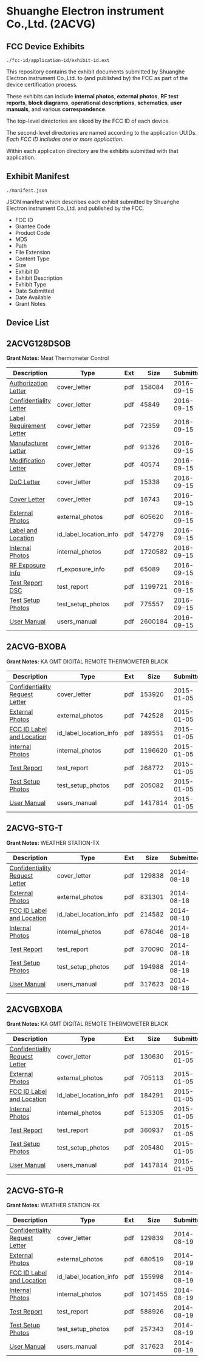 # Shuanghe Electron instrument Co.,Ltd. (2ACVG)
## FCC Device Exhibits

```
./fcc-id/application-id/exhibit-id.ext
```

This repository contains the exhibit documents submitted by Shuanghe Electron instrument Co.,Ltd. to (and published by) the FCC as part of the device certification process.

These exhibits can include **internal photos**, **external photos**, **RF test reports**, **block diagrams**, **operational descriptions**, **schematics**, **user manuals**, and various **correspondence**.

The top-level directories are sliced by the FCC ID of each device.

The second-level directories are named according to the application UUIDs. *Each FCC ID includes one or more application.*

Within each application directory are the exhibits submitted with that application. 

## Exhibit Manifest

```
./manifest.json
```

JSON manifest which describes each exhibit submitted by Shuanghe Electron instrument Co.,Ltd. and published by the FCC.

- FCC ID
- Grantee Code
- Product Code
- MD5
- Path
- File Extension
- Content Type
- Size
- Exhibit ID
- Exhibit Description
- Exhibit Type
- Date Submitted
- Date Available
- Grant Notes

## Device List
## 2ACVG128DSOB
**Grant Notes:** Meat Thermometer Control

| Description | Type | Ext | Size | Submitted | Available |
| ----------- | ---- | --- | ---- | --------- | --------- |
| [Authorization Letter](2ACVG128DSOB/27fff78a0c6ca6e4fb4975b90c45ac76/3135892.pdf) | cover_letter | pdf | 158084 | 2016-09-15 | 2016-09-15 |
| [Confidentiality Letter](2ACVG128DSOB/27fff78a0c6ca6e4fb4975b90c45ac76/3135893.pdf) | cover_letter | pdf | 45849 | 2016-09-15 | 2016-09-15 |
| [Label Requirement Letter](2ACVG128DSOB/27fff78a0c6ca6e4fb4975b90c45ac76/3135894.pdf) | cover_letter | pdf | 72359 | 2016-09-15 | 2016-09-15 |
| [Manufacturer Letter](2ACVG128DSOB/27fff78a0c6ca6e4fb4975b90c45ac76/3135895.pdf) | cover_letter | pdf | 91326 | 2016-09-15 | 2016-09-15 |
| [Modification Letter](2ACVG128DSOB/27fff78a0c6ca6e4fb4975b90c45ac76/3135896.pdf) | cover_letter | pdf | 40574 | 2016-09-15 | 2016-09-15 |
| [DoC Letter](2ACVG128DSOB/27fff78a0c6ca6e4fb4975b90c45ac76/3135897.pdf) | cover_letter | pdf | 15338 | 2016-09-15 | 2016-09-15 |
| [Cover Letter](2ACVG128DSOB/27fff78a0c6ca6e4fb4975b90c45ac76/3135898.pdf) | cover_letter | pdf | 16743 | 2016-09-15 | 2016-09-15 |
| [External Photos](2ACVG128DSOB/27fff78a0c6ca6e4fb4975b90c45ac76/3135900.pdf) | external_photos | pdf | 605620 | 2016-09-15 | 2016-09-15 |
| [Label and Location](2ACVG128DSOB/27fff78a0c6ca6e4fb4975b90c45ac76/3135902.pdf) | id_label_location_info | pdf | 547279 | 2016-09-15 | 2016-09-15 |
| [Internal Photos](2ACVG128DSOB/27fff78a0c6ca6e4fb4975b90c45ac76/3135901.pdf) | internal_photos | pdf | 1720582 | 2016-09-15 | 2016-09-15 |
| [RF Exposure Info](2ACVG128DSOB/27fff78a0c6ca6e4fb4975b90c45ac76/3135904.pdf) | rf_exposure_info | pdf | 65089 | 2016-09-15 | 2016-09-15 |
| [Test Report DSC](2ACVG128DSOB/27fff78a0c6ca6e4fb4975b90c45ac76/3135906.pdf) | test_report | pdf | 1199721 | 2016-09-15 | 2016-09-15 |
| [Test Setup Photos](2ACVG128DSOB/27fff78a0c6ca6e4fb4975b90c45ac76/3135907.pdf) | test_setup_photos | pdf | 775557 | 2016-09-15 | 2016-09-15 |
| [User Manual](2ACVG128DSOB/27fff78a0c6ca6e4fb4975b90c45ac76/3135908.pdf) | users_manual | pdf | 2600184 | 2016-09-15 | 2016-09-15 |
## 2ACVG-BXOBA
**Grant Notes:** KA GMT DIGITAL REMOTE THERMOMETER BLACK

| Description | Type | Ext | Size | Submitted | Available |
| ----------- | ---- | --- | ---- | --------- | --------- |
| [Confidentiality Request Letter](2ACVG-BXOBA/6b4d4d37ac8c13f39471fc04dc5bd464/2491299.pdf) | cover_letter | pdf | 153920 | 2015-01-05 | 2015-01-05 |
| [External Photos](2ACVG-BXOBA/6b4d4d37ac8c13f39471fc04dc5bd464/2491300.pdf) | external_photos | pdf | 742528 | 2015-01-05 | 2015-01-05 |
| [FCC ID Label and Location](2ACVG-BXOBA/6b4d4d37ac8c13f39471fc04dc5bd464/2491302.pdf) | id_label_location_info | pdf | 189551 | 2015-01-05 | 2015-01-05 |
| [Internal Photos](2ACVG-BXOBA/6b4d4d37ac8c13f39471fc04dc5bd464/2491301.pdf) | internal_photos | pdf | 1196620 | 2015-01-05 | 2015-01-05 |
| [Test Report](2ACVG-BXOBA/6b4d4d37ac8c13f39471fc04dc5bd464/2491304.pdf) | test_report | pdf | 268772 | 2015-01-05 | 2015-01-05 |
| [Test Setup Photos](2ACVG-BXOBA/6b4d4d37ac8c13f39471fc04dc5bd464/2491303.pdf) | test_setup_photos | pdf | 205082 | 2015-01-05 | 2015-01-05 |
| [User Manual](2ACVG-BXOBA/6b4d4d37ac8c13f39471fc04dc5bd464/2491295.pdf) | users_manual | pdf | 1417814 | 2015-01-05 | 2015-01-05 |
## 2ACVG-STG-T
**Grant Notes:** WEATHER STATION-TX

| Description | Type | Ext | Size | Submitted | Available |
| ----------- | ---- | --- | ---- | --------- | --------- |
| [Confidentiality Request Letter](2ACVG-STG-T/e99f92cb45e87fb66da6fa6e5b428ff5/2360873.pdf) | cover_letter | pdf | 129838 | 2014-08-18 | 2014-08-18 |
| [External Photos](2ACVG-STG-T/e99f92cb45e87fb66da6fa6e5b428ff5/2360874.pdf) | external_photos | pdf | 831301 | 2014-08-18 | 2014-08-18 |
| [FCC ID Label and Location](2ACVG-STG-T/e99f92cb45e87fb66da6fa6e5b428ff5/2360876.pdf) | id_label_location_info | pdf | 214582 | 2014-08-18 | 2014-08-18 |
| [Internal Photos](2ACVG-STG-T/e99f92cb45e87fb66da6fa6e5b428ff5/2360875.pdf) | internal_photos | pdf | 678046 | 2014-08-18 | 2014-08-18 |
| [Test Report](2ACVG-STG-T/e99f92cb45e87fb66da6fa6e5b428ff5/2360878.pdf) | test_report | pdf | 370090 | 2014-08-18 | 2014-08-18 |
| [Test Setup Photos](2ACVG-STG-T/e99f92cb45e87fb66da6fa6e5b428ff5/2360877.pdf) | test_setup_photos | pdf | 194988 | 2014-08-18 | 2014-08-18 |
| [User Manual](2ACVG-STG-T/e99f92cb45e87fb66da6fa6e5b428ff5/2360879.pdf) | users_manual | pdf | 317623 | 2014-08-18 | 2014-08-18 |
## 2ACVGBXOBA
**Grant Notes:** KA GMT DIGITAL REMOTE THERMOMETER BLACK

| Description | Type | Ext | Size | Submitted | Available |
| ----------- | ---- | --- | ---- | --------- | --------- |
| [Confidentiality Request Letter](2ACVGBXOBA/716f5fb501c83b0d0bc84ed76f7587f7/2491289.pdf) | cover_letter | pdf | 130630 | 2015-01-05 | 2015-01-05 |
| [External Photos](2ACVGBXOBA/716f5fb501c83b0d0bc84ed76f7587f7/2491290.pdf) | external_photos | pdf | 705113 | 2015-01-05 | 2015-01-05 |
| [FCC ID Label and Location](2ACVGBXOBA/716f5fb501c83b0d0bc84ed76f7587f7/2491292.pdf) | id_label_location_info | pdf | 184291 | 2015-01-05 | 2015-01-05 |
| [Internal Photos](2ACVGBXOBA/716f5fb501c83b0d0bc84ed76f7587f7/2491291.pdf) | internal_photos | pdf | 513305 | 2015-01-05 | 2015-01-05 |
| [Test Report](2ACVGBXOBA/716f5fb501c83b0d0bc84ed76f7587f7/2491294.pdf) | test_report | pdf | 360937 | 2015-01-05 | 2015-01-05 |
| [Test Setup Photos](2ACVGBXOBA/716f5fb501c83b0d0bc84ed76f7587f7/2491293.pdf) | test_setup_photos | pdf | 205480 | 2015-01-05 | 2015-01-05 |
| [User Manual](2ACVGBXOBA/716f5fb501c83b0d0bc84ed76f7587f7/2491295.pdf) | users_manual | pdf | 1417814 | 2015-01-05 | 2015-01-05 |
## 2ACVG-STG-R
**Grant Notes:** WEATHER STATION-RX

| Description | Type | Ext | Size | Submitted | Available |
| ----------- | ---- | --- | ---- | --------- | --------- |
| [Confidentiality Request Letter](2ACVG-STG-R/cf16d97d783fd8410e9bca80786aadef/2362273.pdf) | cover_letter | pdf | 129839 | 2014-08-19 | 2014-08-19 |
| [External Photos](2ACVG-STG-R/cf16d97d783fd8410e9bca80786aadef/2362274.pdf) | external_photos | pdf | 680519 | 2014-08-19 | 2014-08-19 |
| [FCC ID Label and Location](2ACVG-STG-R/cf16d97d783fd8410e9bca80786aadef/2362276.pdf) | id_label_location_info | pdf | 155998 | 2014-08-19 | 2014-08-19 |
| [Internal Photos](2ACVG-STG-R/cf16d97d783fd8410e9bca80786aadef/2362275.pdf) | internal_photos | pdf | 1071455 | 2014-08-19 | 2014-08-19 |
| [Test Report](2ACVG-STG-R/cf16d97d783fd8410e9bca80786aadef/2362278.pdf) | test_report | pdf | 588926 | 2014-08-19 | 2014-08-19 |
| [Test Setup Photos](2ACVG-STG-R/cf16d97d783fd8410e9bca80786aadef/2362277.pdf) | test_setup_photos | pdf | 257343 | 2014-08-19 | 2014-08-19 |
| [User Manual](2ACVG-STG-R/cf16d97d783fd8410e9bca80786aadef/2360879.pdf) | users_manual | pdf | 317623 | 2014-08-19 | 2014-08-19 |

